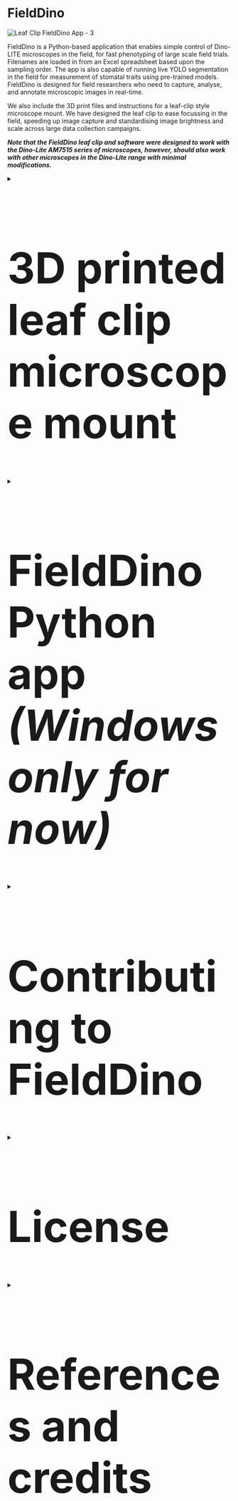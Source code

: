# FieldDino

![Leaf Clip   FieldDino App - 3](https://media.github.sydney.edu.au/user/5402/files/51868d3a-cdb2-4b70-a5eb-a78003cd75b8)

FieldDino is a Python-based application that enables simple control of Dino-LITE microscopes in the field, for fast phenotyping of large scale field trials. Filenames are loaded in from an Excel spreadsheet based upon the sampling order. The app is also capable of running live YOLO segmentation in the field for measurement of stomatal traits using pre-trained models. FieldDino is designed for field researchers who need to capture, analyse, and annotate microscopic images in real-time.

We also include the 3D print files and instructions for a leaf-clip style microscope mount. We have designed the leaf clip to ease focussing in the field, speeding up image capture and standardising image brightness and scale across large data collection campaigns.

***Note that the FieldDino leaf clip and software were designed to work with the Dino-Lite AM7515 series of microscopes, however, should also work with other microscopes in the Dino-Lite range with minimal modifications.***

<details>
  <summary><h1 style="font-size:10vw">3D printed leaf clip microscope mount</h1></summary> 

The leaf clip should be 3D printed in two parts, the handle and the microscope mount/trigger. Note that we have provided different mount files depending on the magnification of your microscope. The mount should be printed in white (to diffuse the microscope LEDs) whilst the colour of the handle does not matter so much. We recommend using PETG filament, using supports whilst printing and using glue on the print bed to improve bed adhesion. We also recommend printing using fine (0.12 mm layers). After 3D printing, remove all support material and clean up print if needed using sandpaper.

|![Leaf clip](https://media.github.sydney.edu.au/user/5402/files/c8961e1d-9aa7-4e52-bae7-caa1de9b325b)|![image](https://media.github.sydney.edu.au/user/5402/files/36536d63-45a8-4553-a85f-f8a076c2ff67)|
|------------- | ------------- |

To assemble the leaf clip you will need some additional items that you can get from a hardware store:
- 3 mm thick EVA foam
- 38.1 mm x 6 mm extension spring
- 1 x 40 mm M5 bolt, 1 x nut and washers
- Threadlock to stop nut from coming loose during use
- Black electrical tape

Once you have all the parts above, you can assemble the leaf clip as follows: 

|Step | Image |
|------------- | ------------- |
|1. Slot the mount into the handle, lining up the bolt hole. You can use washers if there is a biut of a wiggle to the trigger |![step 1](https://media.github.sydney.edu.au/user/5402/files/082bb708-6649-4d78-88ae-3cd41b2da207)|
|2. Using the bolt, nut and washers, secure the handle in place. Use threadlock to secure nut in place without overtightening | ![step 2](https://media.github.sydney.edu.au/user/5402/files/a5985327-bd77-4388-9233-f0070610e6c6)|
|3. Stick gasket foam to the handle and secure spring in place |![step 3](https://media.github.sydney.edu.au/user/5402/files/2ddd63a9-c18a-4757-aa2a-d3331ead39bc)|
|4. Insert microscope into mount and twist to lock in place | ![step 4](https://media.github.sydney.edu.au/user/5402/files/5a51bb9f-d8c9-4081-94bd-21f1d1298104)|
|5. Tape around transparent plastic and sides of mount cap with three layers of black electrical tape | ![step 5](https://media.github.sydney.edu.au/user/5402/files/7d3078b7-16d1-4eee-b6dd-ec7ed80af873)|

</details/>
  
<details>
  <summary><h1 style="font-size:10vw">FieldDino Python app <em>(Windows only for now)</em></h1></summary> 

![FieldDino App 1](https://media.github.sydney.edu.au/user/5402/files/f4820bfe-e144-40e0-9e86-57952b2b31e1)


## Features

- **Microscope Control**: Interface with Dino-Lite digital microscopes for live image capture.
- **Image Processing**: Capture, save, and analyze both live and static images.
- **YOLO Integration**: Load and run YOLO models for object detection on microscope feeds or static images.
- **Customizable Settings**: Adjust microscope parameters like exposure and LED state.
- **Flexible File Naming**: Customize image filenames with field-specific information.

<details>
  <summary><h2 style="font-size:7vw">FieldDino app prerequisites</h2></summary> 

<details>
  <summary><h3 style="font-size:5vw">Python installation</h3></summary> 

1. Install Python version 3.7-3.10 (https://www.python.org/)

2. Find the location of the Python executable file that you just installed, it will likely be in the following location:
        ```
        C:\Users\<USER>\AppData\Local\Programs\Python<version>
        ```
3. Open Windows Settings -> System -> About -> Advanced System Settings -> Environment Variables
    
4. Inside the upper window labeled 'User Variables' select 'Path' and edit
    
5. Select 'New' and add file directory for the location above
    
6. Select 'New' and repeat previous step for the Scripts folder within the Python<version> directory

</details>

<details>
  <summary><h3 style="font-size:5vw">Virtualenv install and test</h3></summary> 
1. Open a new command prompt (Windows Key + R, cmd.exe)

2. Install virtualenv through the command ```pip install virtualenv```

3. Check that virtualenv is installed through the command ```pip list```

4. Install virtualenvwrapper-win through the command ```pip install virtualenvwrapper-win```

5. Create a test environment with the command ```mkvirtualenv testenv```. Note this will also make a folder called Envs in your user directory

6. To leave an environment use ```deactivate```

7. You can re-enter an environment by using ```workon <environmentname>``` and from there can invoke package installations like ```pip install```

8. To completely delete an environment make sure you leave the environment first and use ```rmvirtualenv <environmentname>``` to delete the environment

</details>
  
<details>
  <summary><h3 style="font-size:5vw">Install Git for Windows</h3></summary> 
1. In a browser window navigate to the [Git download page](https://git-scm.com/downloads/win), download the standalone installer
    
2. Open the installer executable and follow the on screen prompts

</details>

<details>
  <summary><h3 style="font-size:5vw">Install .net Framework 3.5</h3></summary> 
1. In a browser window navigate to the [Microsoft Download Centre](https://www.microsoft.com/en-au/download/details.aspx?id=21) to download the installation file

2. Run the installer executable and follow on screen prompts

</details>

<details>
  <summary><h3 style="font-size:5vw">Request and install DinoLite SDK</h3></summary> 
1. In a browser window navigate to the [Dino-Lite software page](https://www.dino-lite.com/download06.php) and request the SDK license agreement
    
2. Once you receive a link to download the SDK, download and unzip the folder, then run the installer executable and follow on screen prompts
    
3. Ensure the Dino-Lite SDK is installed in the correct location, noting that `DNX64.dll` should be in `C:\Program Files\DNX64\DNX64.dll`.

</details>
</details>  

<details>
  <summary><h2 style="font-size:7vw">FieldDino app installation</h2></summary> 

We are now ready to install required packages for FieldDino using a requirements file. For reference, the required packages include:
- PyQt5
- OpenCV
- Openpyxl
- PyTorch CPU
- Ultralytics YOLO

1. Open a new command prompt and clone the GitHub repository:
   ```
   git clone https://github.com/williamtsalter/FieldDino.git
   cd FieldDino
   ```

2. Create a virtual environment for FieldDino using the command ```mkvirtualenv FieldDino```. To open this when you want to use the app, use the command ```workon FieldDino```

3. Install required Python packages from requirements file:
   ```
   pip install -r requirements.txt
   ```
4. If you want to run a model in real time, place your YOLO model file (`.pt`) in the project directory or any accessible location.

5. If you want to quickly run the app after install you can run the FieldDino.bat file. This batch file will open the FieldDino virtual environment then open the app. Note, you can also create a shortcut to this file to run from the Desktop.
        
</details>

<details>
  <summary><h2 style="font-size:7vw">FieldDino app usage</h2></summary> 
1. Once in the FieldDino virtual environment (```workon FieldDino```), start the application:
   ```
   python app.py
   ```
2. **Microscope Control**:
    - Ensure micrscope is connected to the computer.
    - Click "Start Microscope" to initialize the Dino-Lite microscope.
    - Adjust exposure and LED settings in the "Microscope Settings" panel.
    - Note that we have removed the ability to control axial illumination as it gave very harsh reflections.

3. Custom filename loading from Excel or CSV file
    - Select browse to identify an Excel file containing filenames in a column
    - Click read to load in column names, select the column containing filenames
    - Note, if you capture an image you need to replace (e.g., out of focus, captured by accident) you can press back to return to the previous filename in the column
  
4. **Image Capture**:
    - Set the save directory and customize filename prefixes in the settings.
    - Click "Capture Image" to save the current view and move to the next filename, if an Excel file has been uploaded.

5. **YOLO Model Integration**:
    - Load a YOLO model using the "Load Model" button.
    - Set confidence and IOU thresholds.
    - Click "Run Model" to start object detection on the live feed.

| Original                                                                                                                        | Processed                                                                                                                      |
|---------------------------------------------------------------------------------------------------------------------------------|--------------------------------------------------------------------------------------------------------------------------------|
| <img src="https://github.com/user-attachments/assets/d2232762-e3fc-4608-86be-e515e66986c8" alt="1_B_I_R1_20230907" width="300"> | <img src="https://github.com/user-attachments/assets/9bf466e8-6526-40b2-a67f-41fb4833c510" alt="Processed Image"  width="300"> |

6. **Static Image Analysis**:
    - Click "Load Image" to analyze a pre-captured image.
    - Run the YOLO model on the loaded image for object detection.

7. **Settings**:
    - Customize file naming conventions in the "File Naming" section.
    - Set the save directory for captured images.
    - Adjust model parameters in the "YOLO Model Settings" section.

</details>

<details>
  <summary><h2 style="font-size:7vw">FieldDino app troubleshooting</h2></summary> 
- Ensure the Dino-Lite microscope is properly connected to the computer before starting the application. Note we have tested the app thoroughly with USB cable connections only, not the WI-FI DinoLite models.
- If you still struggle to connect the microscope, you can open the app.py file and edit lines 63 and 64 changing the ```self.device_index``` and ```self.cv2_cam_index``` variable. These tend to depend on the number of cameras embedded or connected to the computer. You can run ```python cameralist.py``` to identify connected cameras and microscopes.
- If the YOLO model fails to load, check the file path and ensure it's a compatible `.pt` file.
- For issues with image capture, verify that the save directory exists and is writable.
        
</details>
</details>

<details>
  <summary><h1 style="font-size:10vw">Contributing to FieldDino</h1></summary>

Contributions to FieldDino are welcome! Please fork the repository and submit a pull request with your improvements.

</details> 

<details>
  <summary><h1 style="font-size:10vw">License</h1></summary>

[MIT License](LICENSE)

</details>

<details>
  <summary><h1 style="font-size:10vw">References and credits</h1></summary>        

Icon Source:
<a href="https://www.flaticon.com/free-icons/jurassic" title="jurassic icons">Jurassic icons created by Marz Gallery -
Flaticon</a>
        
</details>

